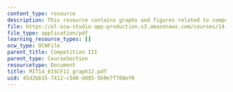 ```yaml
---
content_type: resource
description: This resource contains graphs and figures related to competition III.
file: https://ol-ocw-studio-app-production.s3.amazonaws.com/courses/14-01sc-principles-of-microeconomics-fall-2011/45d2bb157412c5d6dd855b9e7f788ef0_MIT14_01SCF11_graph12.pdf
file_type: application/pdf
learning_resource_types: []
ocw_type: OCWFile
parent_title: Competition III
parent_type: CourseSection
resourcetype: Document
title: MIT14_01SCF11_graph12.pdf
uid: 45d2bb15-7412-c5d6-dd85-5b9e7f788ef0
---
```

